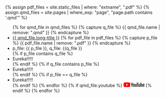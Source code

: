 {% assign pdf_files = site.static_files | where: "extname", ".pdf" %}
{% assign qmd_files = site.pages | where_exp: "page", "page.path contains '.qmd'" %}

<ul>
{% for qmd_file in qmd_files %}
    {% capture q_file %}  {{ qmd_file.name | remove: ".qmd" }} {% endcapture %}
    <li><a href="https://julien-arino.github.io/R-for-modellers/SLIDES/{{ qmd_file.name | remove: ".qmd" }}.html">{{ qmd_file.long-title }}</a>
    {% for pdf_file in pdf_files %}
        {% capture p_file %} {{ pdf_file.name | remove: ".pdf" }} {% endcapture %}
        <li>p_file: {{ p_file }}, q_file: {{q_file }}</li>
        {% if p_file contains q_file %}
            <li> Eureka!!!!! </li>
        {% endif %}
        {% if q_file contains p_file %}
            <li> Eureka!!!!! </li>
        {% endif %}
        {% if p_file == q_file %}
            <li> Eureka!!!!! </li>
        {% endif %}
    {% endfor %}
    {% if qmd_file.youtube %}
        <a href="{{ qmd_file.youtube }}"><img src="assets/img/yt_logo_rgb_light.png" height="15px" /></a>
    {% endif %}
    </li>
{% endfor %}
</ul>

